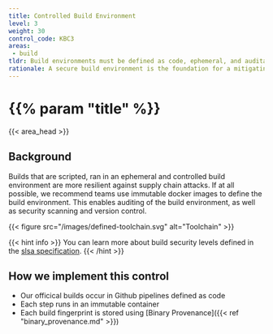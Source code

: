 ```yaml
---
title: Controlled Build Environment
level: 3
weight: 30
control_code: KBC3
areas: 
 - build
tldr: Build environments must be defined as code, ephemeral, and auditable
rationale: A secure build environment is the foundation for a mitigating software supply chain attacks.  Build environments defined as code protect against interference that can happen in the build and distribution processes.
---
```

# {{% param "title" %}}
{{< area_head >}}

## Background
Builds that are scripted, ran in an ephemeral and controlled build environment
are more resilient against supply chain attacks.  If at all possible, we
recommend teams use immutable docker images to define the build environment.
This enables auditing of the build environment, as well as security scanning and
version control.

{{< figure src="/images/defined-toolchain.svg" alt="Toolchain" >}}

{{< hint info >}}
You can learn more about build security levels defined in the [slsa specification](https://slsa.dev/spec/v0.1/requirements#scripted-build).
{{< /hint >}}

## How we implement this control

* Our officical builds occur in Github pipelines defined as code
* Each step runs in an immutable container
* Each build fingerprint is stored using [Binary Provenance]({{< ref "binary_provenance.md" >}})